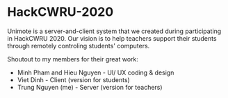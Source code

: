 # HackCWRU-2020

Unimote is a server-and-client system that we created during participating in HackCWRU 2020. Our vision is to help teachers support their students through remotely controling students' computers.

Shoutout to my members for their great work:
* Minh Pham and Hieu Nguyen - UI/ UX coding & design
* Viet Dinh - Client (version for students)
* Trung Nguyen (me) - Server (version for teachers)
